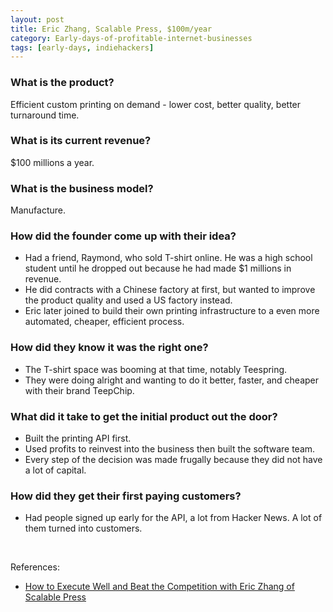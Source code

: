 ```yaml
---
layout: post
title: Eric Zhang, Scalable Press, $100m/year
category: Early-days-of-profitable-internet-businesses
tags: [early-days, indiehackers]
---
```


### What is the product?

Efficient custom printing on demand - lower cost, better quality, better
turnaround time.

### What is its current revenue?

$100 millions a year.

### What is the business model?

Manufacture.

### How did the founder come up with their idea?

- Had a friend, Raymond, who sold T-shirt online. He was a high school
  student until he dropped out because he had made $1 millions in revenue.
- He did contracts with a Chinese factory at first, but wanted to improve
  the product quality and used a US factory instead.
- Eric later joined to build their own printing infrastructure to a even
  more automated, cheaper, efficient process.

### How did they know it was the right one?

- The T-shirt space was booming at that time, notably Teespring.
- They were doing alright and wanting to do it better,
  faster, and cheaper with their brand TeepChip.

### What did it take to get the initial product out the door?

- Built the printing API first.
- Used profits to reinvest into the business then built the software team.
- Every step of the decision was made frugally because they did not have a lot
  of capital.

### How did they get their first paying customers?

- Had people signed up early for the API, a lot from Hacker News. A lot of them
  turned into customers.

<br>

References:
- [How to Execute Well and Beat the Competition with Eric Zhang of Scalable Press](https://www.indiehackers.com/podcast/101-eric-zhang-of-scalable-press)
